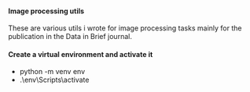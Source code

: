 #### Image processing utils
These are various utils i wrote for image processing tasks mainly for the publication in the Data in Brief journal.


#### Create a virtual environment and activate it
- python -m venv env
- .\env\Scripts\activate
